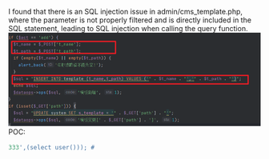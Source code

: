 I found that there is an SQL injection issue in admin/cms_template.php, where the parameter is not properly filtered and is directly included in the SQL statement, leading to SQL injection when calling the query function.
![img_1.png](img_1.png)
POC:
```sql
333',(select user())); #
```